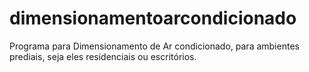 # dimensionamentoarcondicionado
Programa para Dimensionamento de Ar condicionado, para ambientes prediais, seja eles residenciais ou escritórios.
